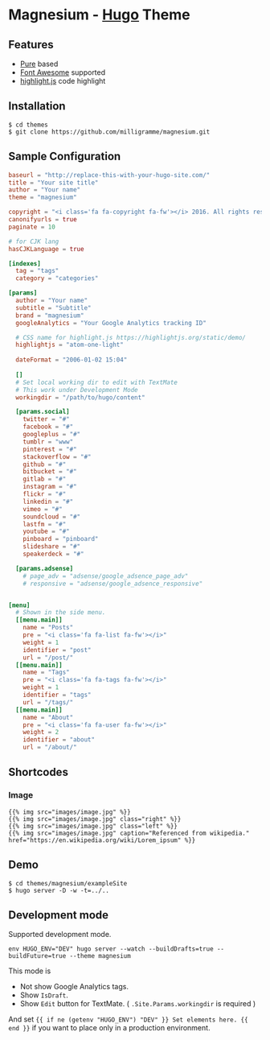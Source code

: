 # Magnesium - [Hugo](//gohugo.io) Theme

## Features

- [Pure](http://purecss.io/) based
- [Font Awesome](http://fontawesome.io/) supported
- [highlight\.js](https://highlightjs.org/) code highlight


## Installation

```
$ cd themes
$ git clone https://github.com/milligramme/magnesium.git
```

## Sample Configuration

```toml
baseurl = "http://replace-this-with-your-hugo-site.com/"
title = "Your site title"
author = "Your name"
theme = "magnesium"

copyright = "<i class='fa fa-copyright fa-fw'></i> 2016. All rights reserved."
canonifyurls = true
paginate = 10

# for CJK lang
hasCJKLanguage = true

[indexes]
  tag = "tags"
  category = "categories"

[params]
  author = "Your name"
  subtitle = "Subtitle"
  brand = "magnesium"
  googleAnalytics = "Your Google Analytics tracking ID"

  # CSS name for highlight.js https://highlightjs.org/static/demo/
  highlightjs = "atom-one-light"
  
  dateFormat = "2006-01-02 15:04"
  
  []
  # Set local working dir to edit with TextMate
  # This work under Development Mode
  workingdir = "/path/to/hugo/content"

  [params.social]
    twitter = "#"
    facebook = "#"
    googleplus = "#"
    tumblr = "www"
    pinterest = "#"
    stackoverflow = "#"
    github = "#"
    bitbucket = "#"
    gitlab = "#"
    instagram = "#"
    flickr = "#"
    linkedin = "#"
    vimeo = "#"
    soundcloud = "#"
    lastfm = "#"
    youtube = "#"
    pinboard = "pinboard"
    slideshare = "#"
    speakerdeck = "#"

  [params.adsense]
    # page_adv = "adsense/google_adsence_page_adv"
    # responsive = "adsense/google_adsence_responsive"


[menu]
  # Shown in the side menu.
  [[menu.main]]
    name = "Posts"
    pre = "<i class='fa fa-list fa-fw'></i>"
    weight = 1
    identifier = "post"
    url = "/post/"
  [[menu.main]]
    name = "Tags"
    pre = "<i class='fa fa-tags fa-fw'></i>"
    weight = 1
    identifier = "tags"
    url = "/tags/"
  [[menu.main]]
    name = "About"
    pre = "<i class='fa fa-user fa-fw'></i>"
    weight = 2
    identifier = "about"
    url = "/about/"

```


## Shortcodes

### Image

```
{{% img src="images/image.jpg" %}}
{{% img src="images/image.jpg" class="right" %}}
{{% img src="images/image.jpg" class="left" %}}
{{% img src="images/image.jpg" caption="Referenced from wikipedia." href="https://en.wikipedia.org/wiki/Lorem_ipsum" %}}
```

## Demo

```
$ cd themes/magnesium/exampleSite
$ hugo server -D -w -t=../..
```

## Development mode

Supported development mode.

```
env HUGO_ENV="DEV" hugo server --watch --buildDrafts=true --buildFuture=true --theme magnesium
```

This mode is

* Not show Google Analytics tags.
* Show `IsDraft`.
* Show `Edit` button for TextMate. ( `.Site.Params.workingdir` is required )

And set `{{ if ne (getenv "HUGO_ENV") "DEV" }} Set elements here. {{ end }}` if you want to place only in a production environment.
